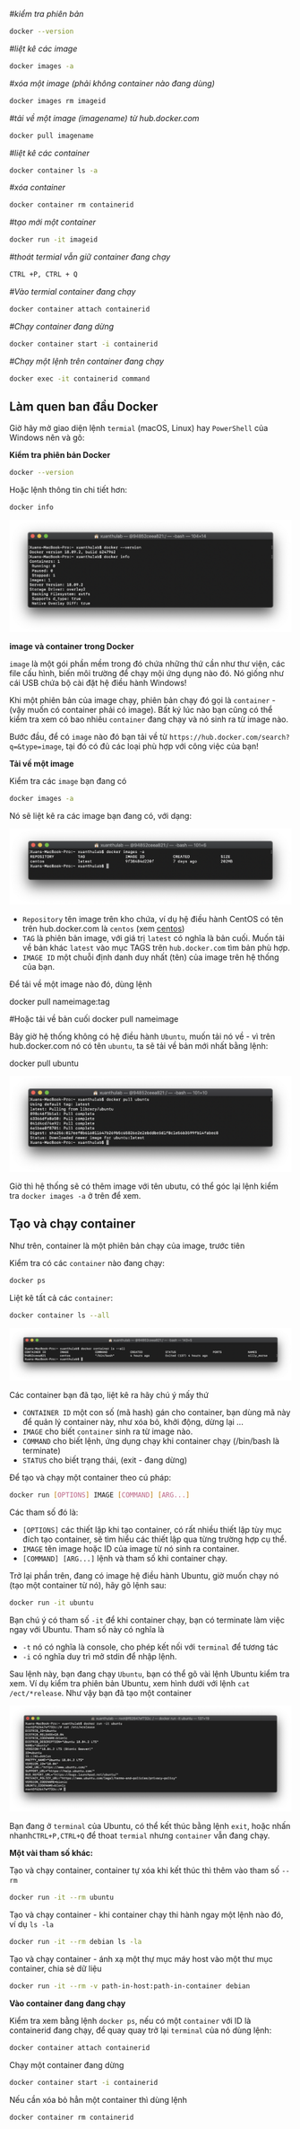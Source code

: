 _#kiểm tra phiên bản_
``` bash
docker --version
```

_#liệt kê các image_
```bash
docker images -a
```

_#xóa một image (phải không container nào đang dùng)_
``` bash
docker images rm imageid
```

_#tải về một image (imagename) từ hub.docker.com_
```bash
docker pull imagename
```

_#liệt kê các container_
```bash
docker container ls -a
```

_#xóa container_
```bash
docker container rm containerid
```

_#tạo mới một container_
```bash
docker run -it imageid
```


_#thoát termial vẫn giữ container đang chạy_
``` bash
CTRL +P, CTRL + Q
```


_#Vào termial container đang chạy_
``` bash
docker container attach containerid
```


_#Chạy container đang dừng_
``` bash
docker container start -i containerid
```

_#Chạy một lệnh trên container đang chạy_
``` bash
docker exec -it containerid command
```


## Làm quen ban đầu Docker

Giờ hãy mở giao diện lệnh `termial` (macOS, Linux) hay `PowerShell` của Windows nên và gõ:

**Kiểm tra phiên bản Docker**
``` bash
docker --version
```


Hoặc lệnh thông tin chi tiết hơn:

``` bash
docker info
```

![Docker Info](https://raw.githubusercontent.com/xuanthulabnet/swift-learning/master/images/docker/docker-version.png)

**image và container trong Docker**

`image` là một gói phần mềm trong đó chứa những thứ cần như thư viện, các file cấu hình, biến môi trường để chạy mội ứng dụng nào đó. Nó giống như cái USB chứa bộ cài đặt hệ điều hành Windows!

Khi một phiên bản của image chạy, phiên bản chạy đó gọi là `container` - (vậy muốn có container phải có image). Bất ký lúc nào bạn cũng có thể kiểm tra xem có bao nhiêu `container` đang chạy và nó sinh ra từ image nào.

Bước đầu, để có `image` nào đó bạn tải về từ `https://hub.docker.com/search?q=&type=image`, tại đó có đủ các loại phù hợp với công việc của bạn!

**Tải về một image**

Kiểm tra các `image` bạn đang có

``` bash
docker images -a
```

Nó sẽ liệt kê ra các image bạn đang có, với dạng:

![Docker Info](https://raw.githubusercontent.com/xuanthulabnet/swift-learning/master/images/docker/docker-images.png)

- `Repository` tên image trên kho chứa, ví dụ hệ điều hành CentOS có tên trên hub.docker.com là `centos` (xem [centos](https://hub.docker.com/_/centos))
- `TAG` là phiên bản image, với giá trị `latest` có nghĩa là bản cuối. Muốn tải về bản khác `latest` vào mục TAGS trên `hub.docker.com` tìm bản phù hợp.
- `IMAGE ID` một chuỗi định danh duy nhất (tên) của image trên hệ thống của bạn.

Để tải về một image nào đó, dùng lệnh

docker pull nameimage:tag

#Hoặc tải về bản cuối
docker pull nameimage

Bây giờ hệ thống không có hệ điều hành `Ubuntu`, muốn tải nó về - vì trên hub.docker.com nó có tên `ubuntu`, ta sẽ tải về bản mới nhất bằng lệnh:

docker pull ubuntu

![Docker Ubuntu](https://raw.githubusercontent.com/xuanthulabnet/swift-learning/master/images/docker/docker-ubuntu.png)

Giờ thì hệ thống sẽ có thêm image với tên ubutu, có thể góc lại lệnh kiểm tra `docker images -a` ở trên để xem.

## Tạo và chạy container

Như trên, container là một phiên bản chạy của image, trước tiên

Kiểm tra có các `container` nào đang chạy:

``` bash
docker ps
```

Liệt kê tất cả các `container`:

``` bash
docker container ls --all
```

![Docker Container](https://raw.githubusercontent.com/xuanthulabnet/swift-learning/master/images/docker/docker-container1.png)

Các container bạn đã tạo, liệt kê ra hãy chú ý mấy thứ

- `CONTAINER ID` một con số (mã hash) gán cho container, bạn dùng mã này để quản lý container này, như xóa bỏ, khởi động, dừng lại ...
- `IMAGE` cho biết `container` sinh ra từ image nào.
- `COMMAND` cho biết lệnh, ứng dụng chạy khi container chạy (/bin/bash là terminate)
- `STATUS` cho biết trạng thái, (exit - đang dừng)

Để tạo và chạy một container theo cú pháp:
``` bash
docker run [OPTIONS] IMAGE [COMMAND] [ARG...]
```


Các tham số đó là:

- `[OPTIONS]` các thiết lập khi tạo container, có rất nhiều thiết lập tùy mục đích tạo container, sẽ tìm hiểu các thiết lập qua từng trường hợp cụ thể.
- `IMAGE` tên image hoặc ID của image từ nó sinh ra container.
- `[COMMAND] [ARG...]` lệnh và tham số khi container chạy.

Trở lại phần trên, đang có image hệ điều hành Ubuntu, giờ muốn chạy nó (tạo một container từ nó), hãy gõ lệnh sau:

``` bash
docker run -it ubuntu
```

Bạn chú ý có tham số `-it` để khi container chạy, bạn có terminate làm việc ngay với Ubuntu. Tham số này có nghĩa là

- `-t` nó có nghĩa là console, cho phép kết nối với `terminal` để tương tác
- `-i` có nghĩa duy trì mở stdin để nhập lệnh.

Sau lệnh này, bạn đang chạy `Ubuntu`, bạn có thể gõ vài lệnh Ubuntu kiểm tra xem. Ví dụ kiểm tra phiên bản Ubuntu, xem hình dưới với lệnh `cat /ect/*release`. Như vậy bạn đã tạo một container

![Docker Ubuntu](https://raw.githubusercontent.com/xuanthulabnet/swift-learning/master/images/docker/docker-ubuntu2.png)

Bạn đang ở `terminal` của Ubuntu, có thể kết thúc bằng lệnh `exit`, hoặc nhấn nhanh`CTRL+P,CTRL+Q` để thoat `termial` nhưng `container` vẫn đang chạy.

**Một vài tham số khác:**

Tạo và chạy container, container tự xóa khi kết thúc thì thêm vào tham số `--rm`

``` bash
docker run -it --rm ubuntu
```

Tạo và chạy container - khi container chạy thi hành ngay một lệnh nào đó, ví dụ `ls -la`

``` bash
docker run -it --rm debian ls -la
```

Tạo và chạy container - ánh xạ một thự mục máy host vào một thư mục container, chia sẻ dữ liệu

``` bash
docker run -it --rm -v path-in-host:path-in-container debian
```

**Vào container đang đang chạy**

Kiểm tra xem bằng lệnh `docker ps`, nếu có một `container` với ID là containerid đang chạy, để quay quay trở lại `terminal` của nó dùng lệnh:

``` bash
docker container attach containerid
```

Chạy một container đang dừng

``` bash
docker container start -i containerid
```

Nếu cần xóa bỏ hẳn một container thì dùng lệnh

``` bash
docker container rm containerid
```

